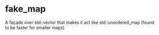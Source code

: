 # fake_map
A façade over std::vector that makes it act like std::unordered_map (found to be faster for smaller maps)
